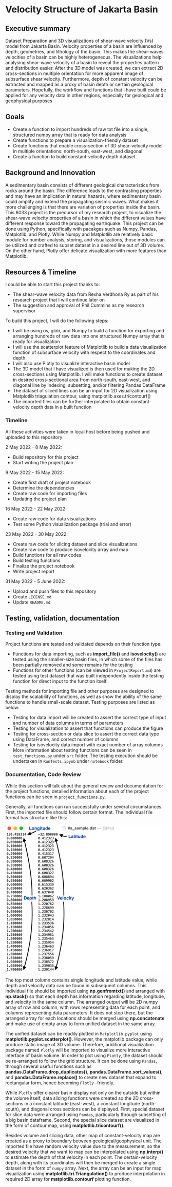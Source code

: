 

# Velocity Structure of Jakarta Basin

## Executive summary

Dataset Preparation and 3D visualizations of shear-wave velocity (Vs) model from Jakarta Basin. Velocity properties of a basin are influenced by depth, geometries, and lithology of the basin. This makes the shear-waves velocities of a basin can be highly heterogeneous. The visualizations help analysing shear-wave velocity of a basin to reveal the properties pattern and distribution easier. After the 3D model was created, we can extract 2D cross-sections in multiple orientation for more apparent image of subsurface shear velocity. Furthermore, depth of constant velocity can be extracted and mapped as a proxy of basin depth or certain geological parameters. Hopefully, the workflow and functions that I have built could be applied for any velocity data in other regions, especially for geological and geophysical purposes

## Goals

- Create a function to import hundreds of raw txt file into a single, structured numpy array that is ready for data analysis
- Create functions to prepare a visualization-friendly dataset
- Create functions that enable cross-section of 3D shear-velocity model in multiple orientations: north-south, east-west, and diagonal
- Create a function to build constant-velocity depth dataset

## Background and Innovation  

A sedimentary basin consists of different geological characteristics from rocks around the basin. The difference leads to the contrasting properties and may have an implication in natural hazards, where sedimentary basin could amplify and extend the propagating seismic waves. What makes it more challenging is that there are variation of properties inside the basin. This 8033 project is the precursor of my research project, to visualize the shear-wave velocity properties of a basin in which the different values have different response toward the propagating earthquake. This project can be done using Python, specifically with pacakges such as Numpy, Pandas, Matplotlib, and Plotly. While Numpy and Matplotlib are relatively basic module for number analysis, storing, and visualizations, those modules can be utilized and crafted to subset dataset in a desired line out of 3D volume. On the other hand, Plotly offer delicate visualization with more features than Matplotlib.

## Resources & Timeline

I could be able to start this project thanks to:
- The shear-wave velocity data from Rexha Verdhona Ry as part of his research project that I will continue later on
- The suggestion and approval of Phil Cummins as my research supervisor

To build this project, I will do the following steps:
  - I will be using os, glob, and Numpy to build a function for exporting and arranging hundreds of raw data into one structured Numpy array that is ready for visualization
  - I will use the scatterplot feature of Matplotlib to build a data visualization function of subsurface velocity with respect to the coordinates and depth.
  - I will also use Plotly to visualize interactive basin model
  - The 3D model that I have visualized is then used for making the 2D cross-sections using Matplotlib. I will make functions to create dataset in desired cross-sectional area from north-south, east-west, and diagonal line by indexing, subsetting, and/or filtering Pandas DataFrame
  - The dataset of sliced lines can be an input for 2D visualization using Matplotlib triagulation contour, using matplotlib.axes.tricontourf()
  - The imported files can be further interpolated to obtain constant-velocity depth data in a built function

### Timeline
All these activities were taken in local host before being pushed and uploaded to this repository

2 May 2022 - 8 May 2022:
- Build repository for this project
- Start writing the project plan

9 May 2022 - 15 May 2022:
- Create first draft of project notebook
- Determine the dependencies
- Create raw code for importing files
- Updating the project plan

16 May 2022 - 22 May 2022:
- Create raw code for data visualizations
- Test some Python visualization package (trial and error)

23 May 2022 - 30 May 2022:
- Create raw code for slicing dataset and slice visualizations
- Create raw code to produce isovelocity array and map
- Build functions for all raw codes
- Build testing functions
- Finalize the project notebook
- Write project report

31 May 2022 - 5 June 2022:
- Upload and push files to this repository
- Create `LICENSE.md`
- Update `README.md`

## Testing, validation, documentation

### Testing and Validation
Project functions are tested and validated depends on their function type:
- Functions for data importing, such as **import_file()** and **isovelocity()** are tested using the smaller-size basin files, in which some of the files has been partially removed and some remains for the testing
- Functions for other functions (can be viewed in `ProjectReport.md`) are tested using test dataset that was built independently inside the testing function for direct input to the function itself. 

Testing methods for importing file and other purposes are designed to display the scalability of functions, as well as show the ability of the same functions to handle small-scale dataset. Testing purposes are listed as below:
- Testing for data import will be created to assert the correct type of input and number of data columns in terms of parameters
- Testing for visualization to assert that functions can produce the figure
- Testing for cross-section or data slice to assert the correct data type using DataFrame, and correct number of columns
- Testing for isovelocity data import with exact number of array columns
More information about testing functions can be seen in `test_functions.py` under `src` folder. The testing execution should be undertaken in `RunTests.ipynb` under `notebook` folder.

### Documentation, Code Review
While this section will talk about the general review and documentation for the project functions, detailed information about each of the project functions can be seen in [`project_functions.py`](https://github.com/dzakyirfan/EMSC-4033-2022/blob/b819f8c0d8fac44c97b8d468992f3c2b0d4736dd/src/project_functions.py).

Generally, all functions can run successfully under several circumstances. First, the imported file should follow certain format. The individual file format has structure like this:

![](notebook/sample_input_file.png)

The top most column contains single longitude and latitude value, while depth and velocity data can be found in subsequent columns. This individual file should be imported using **np.genfromtxt()** and arranged with **np.stack()** so that each depth has information regarding latitude, longitude, and velocity in the same column. The arranged output will be 2D numpy array of row and column, with rows representing data for each point, and columns representing data parameters. It does not stop there, but the arranged array for each locations should be merged using **np.concatenate** and make use of empty array to form unified dataset in the same array.

The unified dataset can be readily plotted in `Matplotlib.pyplot` using **matplotlib.pyplot.scatterplot()**. However, the matplotlib package can only produce static image of 3D volume. Therefore, additional visualization package named `Plotly` will be imported to visualize more interactive interface of basin volume. In order to plot using `Plotly`, the dataset should be re-arranged to follow the grid structure. It can be done using `Pandas`, through several useful functions such as **pandas.DataFrame.drop_duplicates()**, **pandas.DataFrame.sort_values()**, and **pandas.DataFrame.replace()** to create new dataset that expand to rectangular form, hence becoming `Plotly` -friendly.

While `Plotly` offer clearer basin display not only on the outside but within the volume itself, data slicing functions were created so the 2D cross-sections in a constant latitude (east-west), a constant longitude (north-south), and diagonal cross sections can be displayed. First, special dataset for slice data were arranged using `Pandas`, particularly through subsetting of a big basin dataframe. Second, the special slice dataset are visualized in the form of contour map, using **matplotlib.tricontourf()**. 

Besides volume and slicing data, other map of constant-velocity map are created as a proxy to boundary between geological/geophysical unit. The imported file have random velocity value due to the measurement, so the desired velocity that we want to map can be interpolated using **np.interp()** to estimate the depth of that velocity in each point. The certain-velocity depth, along with its coordinates will then be merged to create a single dataset in the form of `numpy` array. Next, the array can be an input for map visualization using **matplotlib.tri.Triangulation()** to produce interpolation in required 2D array for **matplotlib.contourf** plotting function.

